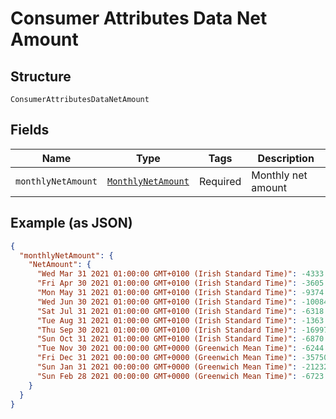 
# Consumer Attributes Data Net Amount

## Structure

`ConsumerAttributesDataNetAmount`

## Fields

| Name | Type | Tags | Description |
|  --- | --- | --- | --- |
| `monthlyNetAmount` | [`MonthlyNetAmount`](../../doc/models/monthly-net-amount.md) | Required | Monthly net amount |

## Example (as JSON)

```json
{
  "monthlyNetAmount": {
    "NetAmount": {
      "Wed Mar 31 2021 01:00:00 GMT+0100 (Irish Standard Time)": -4333.85,
      "Fri Apr 30 2021 01:00:00 GMT+0100 (Irish Standard Time)": -3605.57,
      "Mon May 31 2021 01:00:00 GMT+0100 (Irish Standard Time)": -9374.7,
      "Wed Jun 30 2021 01:00:00 GMT+0100 (Irish Standard Time)": -10084.15,
      "Sat Jul 31 2021 01:00:00 GMT+0100 (Irish Standard Time)": -6318.96,
      "Tue Aug 31 2021 01:00:00 GMT+0100 (Irish Standard Time)": -1363.57,
      "Thu Sep 30 2021 01:00:00 GMT+0100 (Irish Standard Time)": -16997.87,
      "Sun Oct 31 2021 01:00:00 GMT+0100 (Irish Standard Time)": -6870.64,
      "Tue Nov 30 2021 00:00:00 GMT+0000 (Greenwich Mean Time)": -6244.79,
      "Fri Dec 31 2021 00:00:00 GMT+0000 (Greenwich Mean Time)": -35750.48,
      "Sun Jan 31 2021 00:00:00 GMT+0000 (Greenwich Mean Time)": -21232.13,
      "Sun Feb 28 2021 00:00:00 GMT+0000 (Greenwich Mean Time)": -6723.7
    }
  }
}
```

